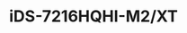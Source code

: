 ---
id: 7
title: "iDS-7216HQHI-M2/XT"
slug: "dvr-7"
subTitle: "16CH 1080p H.265 AcuSense DVR "
category: "dvr"
imgCard: "/src/assets/images/dvr/iDS-7216HQHI-M2_XT/iDS-7216HQHI-M2_XT-1.webp"
imgAlt: "iDS-7216HQHI-M2/XT"
thumbnails: [
  "/src/assets/images/dvr/iDS-7216HQHI-M2_XT/iDS-7216HQHI-M2_XT-1.webp",
]
features: [
  "16-channel DVR with dual HDD support (1U)",
  "Supports 4CH facial recognition or 8CH perimeter protection (AI-based)",
  "8CH AcuSearch for intelligent video playback",
  "Efficient H.265 Pro+ video compression",
  "Encoding up to 3K/5MP Lite @ 12fps",
  "Supports up to 24 IP cameras (up to 6MP each)",
  "Decoding capability up to 24 × 1080P @ 30fps",
  "5-in-1 input: HDTVI, AHD, CVI, CVBS, IP",
]
rating: 5
reviewCount: 50
specifications: {
  Video_and_Audio: {
    IP_Video_Input: {
      Channels: "8-ch (up to 24-ch)",
      Resolution: "Each up to 6MP"
    },
    Analog_Video_Input: {
      Channels: "16-ch",
      Interface: "BNC interface (1.0 Vp-p, 75 Ω), supporting coaxitron connection"
    },
    HDMI_Output: "1-ch, 4K (3840 × 2160)/30Hz, 2K (2560 × 1440)/60Hz, 1920 × 1080/60Hz, 1280 × 1024/60Hz, 1280 × 720/60Hz",
    CVBS_Input: "PAL/NTSC",
    CVBS_Output: "1-ch, BNC (1.0 Vp-p, 75 Ω), resolution: PAL: 704 × 576, NTSC: 704 × 480",
    Synchronous_Playback: "16-ch",
    HDTVI_Input: "3K(2960 × 1665)@25/20fps, 3K(3328 × 1504)@20fps, 5 MP(2560 × 1944)@20 fps, 4 MP(2560 × 1440)@25/30fps, 1080P@25/30 fps, 720P@25/30fps",
    AHD_Input: "5 MP(2560 × 1944)@20 fps, 4 MP(2560 × 1440)@25/30 fps, 1080P@25/30 fps, 720P@25/30fps",
    VGA_Output: "1-ch, 1920 × 1080/60Hz, 1280 × 1024/60Hz, 1280 × 720/60Hz",
    HDCVI_Input: "3K(2880×1620)@25fps, 5MP(2592 × 1944)@20 fps, 4MP(2560 × 1440)@25/30 fps, 1080P@25/30 fps, 720P@25/30fps",
    Video_Output_Mode: "HDMI/VGA simultaneous output",
    Audio_Output: "1-ch, RCA (Linear, 1 KΩ)",
    Audio_Input: "1-ch (up to 16-ch is optional), RCA (2.0 Vp-p, 1 KΩ), 16-ch via coaxial cable",
    Two_Way_Audio: "1-ch, RCA (2.0 Vp-p, 1 KΩ) (using the first audio input)"
  },
  Recording: {
    Video_Compression: "H.265 Pro+/H.265 Pro/H.265/H.264+/H.264",
    Encoding_Resolution: {
      Without_1080p_Lite: "3K lite/5 MP lite/4 MP lite/1080p/720p/VGA/WD1/4CIF/CIF",
      With_1080p_Lite: "3K lite/5 MP lite/4 MP lite/1080p lite/720p lite/VGA/WD1/4CIF/CIF"
    },
    Frame_Rate: {
      Main_Stream: "When 1080p Lite mode not enabled: For 3K stream access: 3K lite@12fps;4 MP lite@15fps/1080pLite@20fps;720p/WD1/4CIF/VGA/CIF@20fps, For 5 MP stream access: 5 MP lite@12fps;4 MP lite@15fps/1080pLite@20fps;720p/WD1/4CIF/VGA/CIF@20fps, For 4 MP stream access: 4 MP lite@15fps/1080pLite@25fps (P)/30fps (N) ;720p/WD1/4CIF/VGA/CIF@25fps (P)/30fps (N), For 1080p stream access: 1080p/720p@15fps; VGA/WD1/4CIF/CIF@25fps (P)/30fps (N), For 720p stream access: 720p/VGA/WD1/4CIF/CIF@25fps (P)/30fps (N), When 1080p Lite mode enabled:3K lite/5 MP lite@12fps;4 MP lite@15fps;1080p lite/720p lite/VGA/WD1/4CIF/CIF@25fps (P)/30fps",
      Sub-stream: "WD1/4CIF@12fps; CIF@25fps (P)/30fps (N)"
    },
    Video_Bitrate: "32 Kbps to 6 Mbps",
    Dual_Stream: "Support main stream or sub stream",
    Stream_Type: "Video, Video & Audio",
    Audio_Compression: "G.711u",
    Audio_Bitrate: "64 Kbps"
  },
  Network: {
    Total_Bandwidth: "256 Mbps",
    Network_Protocol: "TCP/IP, PPPoE, DHCP, Hik-Connect, DNS, DDNS, NTP, SADP, NFS, iSCSI, UPnP™, HTTPS, ONVIF, ISUP",
    Remote_Connection: "128",
    Network_Interface: "1, RJ45 10/100/1000 Mbps self-adaptive Ethernet interface"
  },
  General: {
    Power_Supply: "12 VDC, 3.3 A",
    Consumption: "≤40 W",
    Working_Temperature: "-10 °C to 55 °C (14 °F to 131 °F)",
    Working_Humidity: "10% to 90%",
    Dimension: "384 × 317 × 52 mm (15.1 × 12.5 × 2.0 inch)",
    Weight: "≤ 2 kg (4.4 lb)"
  }
}
---